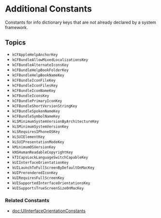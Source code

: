 # Additional Constants

Constants for info dictionary keys that are not already declared by a system framework.


## Topics

- ``kCFAppleHelpAnchorKey``
- ``kCFBundleAllowMixedLocalizationsKey``
- ``kCFBundleAlternateIconsKey``
- ``kCFBundleHelpBookFolderKey``
- ``kCFBundleHelpBookNameKey``
- ``kCFBundleIconFileKey``
- ``kCFBundleIconFilesKey``
- ``kCFBundleIconNameKey``
- ``kCFBundleIconsKey``
- ``kCFBundlePrimaryIconKey``
- ``kCFBundleShortVersionStringKey``
- ``kCFBundleSpokenNameKey``
- ``kCFBundleSymbolNameKey``
- ``kLSMinimumSystemVersionByArchitectureKey``
- ``kLSMinimumSystemVersionKey``
- ``kLSRequiresIPhoneOSKey``
- ``kLSUIElementKey``
- ``kLSUIPresentationModeKey``
- ``kMinimumOSVersionKey``
- ``kNSHumanReadableCopyrightKey``
- ``kTICapsLockLanguageSwitchCapableKey``
- ``kUIInterfaceOrientationKey``
- ``kUILaunchToFullScreenByDefaultOnMacKey``
- ``kUIPrerenderedIconKey``
- ``kUIRequiresFullScreenKey``
- ``kUISupportedInterfaceOrientationsKey``
- ``kUISupportsTrueScreenSizeOnMacKey``


### Related Constants

- <doc:UIInterfaceOrientationConstants>

